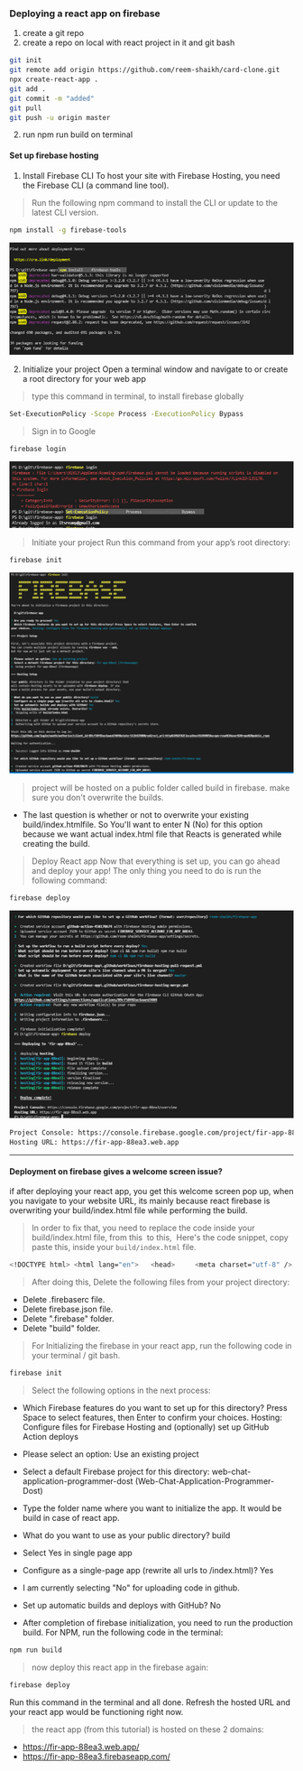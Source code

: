 ### Deploying a react app on firebase 
1. create a git repo 
2. create a repo on local with react project in it and git bash
```bash 
git init 
git remote add origin https://github.com/reem-shaikh/card-clone.git
npx create-react-app .
git add . 
git commit -m "added"
git pull 
git push -u origin master 
```
2. run npm run build on terminal

#### Set up firebase hosting 
1. Install Firebase CLI
To host your site with Firebase Hosting, you need the Firebase CLI (a command line tool).

> Run the following npm command to install the CLI or update to the latest CLI version.
```bash 
npm install -g firebase-tools
```
![](images/1.PNG)

2. Initialize your project
Open a terminal window and navigate to or create a root directory for your web app

> type this command in terminal, to install  firebase globally
```bash 
Set-ExecutionPolicy -Scope Process -ExecutionPolicy Bypass
```
> Sign in to Google
```bash 
firebase login
```
![](images/2.PNG)

> Initiate your project
Run this command from your app’s root directory:
```bash 
firebase init
```
![](images/3.PNG)

> project will be hosted on a public folder called build in firebase. make sure you don't overwrite the builds.
- The last question is whether or not to overwrite your existing build/index.htmlfile. So You'll want to enter N (No) for this option because we want actual index.html file that Reacts is generated while creating the build.

> Deploy React app
Now that everything is set up, you can go ahead and deploy your app! The only thing you need to do is run the following command:
```bash 
firebase deploy
```
![](images/4.PNG)

```bash 
Project Console: https://console.firebase.google.com/project/fir-app-88ea3/overview
Hosting URL: https://fir-app-88ea3.web.app
```
-----

#### Deployment on firebase gives a welcome screen issue? 
if after deploying your react app, you get this welcome screen pop up, when you navigate to your website URL, its mainly because react firebase is overwriting your build/index.html file while performing the build.

> In order to fix that, you need to replace the code inside your build/index.html file, from this 
to this, 
Here's the code snippet, copy paste this, inside your `build/index.html` file. 
```bash
<!DOCTYPE html> <html lang="en">   <head>     <meta charset="utf-8" />     <link rel="icon" href="%PUBLIC_URL%/favicon.ico" />     <meta name="viewport" content="width=device-width, initial-scale=1" />     <meta name="theme-color" content="#000000" />     <meta       name="description"       content="Web Chat Application created using professional technologies"      />     <link rel="apple-touch-icon" href="%PUBLIC_URL%/logo192.png" />     <!--       manifest.json provides metadata used when your web app is installed on a       user's mobile device or desktop. See https://developers.google.com/web/fundamentals/web-app-manifest/     -->     <link rel="manifest" href="%PUBLIC_URL%/manifest.json" />     <!--       Notice the use of %PUBLIC_URL% in the tags above.       It will be replaced with the URL of the `public` folder during the build.       Only files inside the `public` folder can be referenced from the HTML.        Unlike "/favicon.ico" or "favicon.ico", "%PUBLIC_URL%/favicon.ico" will       work correctly both with client-side routing and a non-root public URL.       Learn how to configure a non-root public URL by running `npm run build`.     -->     <title>Ruby</title>   </head>   <body>     <noscript>You need to enable JavaScript to run this app.</noscript>     <div id="root"></div>     <!--       This HTML file is a template.       If you open it directly in the browser, you will see an empty page.        You can add webfonts, meta tags, or analytics to this file.       The build step will place the bundled scripts into the <body> tag. To begin the development, run `npm start` or `yarn start`.       To create a production bundle, use `npm run build` or `yarn build`.     -->   </body> </html>
```
> After doing this, Delete the following files from your project directory:
- Delete .firebaserc file.
- Delete firebase.json file.
- Delete ".firebase" folder.
- Delete "build" folder.

> For Initializing the firebase in your react app, run the following code in your terminal / git bash.
```bash
firebase init
```
> Select the following options in the next process:
- Which Firebase features do you want to set up for this directory? Press Space to select features, then Enter to confirm your choices. Hosting: Configure files for Firebase Hosting and (optionally) set up GitHub Action deploys
- Please select an option: Use an existing project
- Select a default Firebase project for this directory: web-chat-application-programmer-dost (Web-Chat-Application-Programmer-Dost)
- Type the folder name where you want to initialize the app. It would be build in case of react app.

- What do you want to use as your public directory? build
- Select Yes in single page app

- Configure as a single-page app (rewrite all urls to /index.html)? Yes
- I am currently selecting "No" for uploading code in github.

- Set up automatic builds and deploys with GitHub? No
- After completion of firebase initialization, you need to run the production build. For NPM, run the following code in the terminal:
```bash
npm run build
```
> now deploy this react app in the firebase again:
```bash
firebase deploy
```
Run this command in the terminal and all done. Refresh the hosted URL and your react app would be functioning right now.

> the react app (from this tutorial) is hosted on these 2 domains:
- https://fir-app-88ea3.web.app/
- https://fir-app-88ea3.firebaseapp.com/
